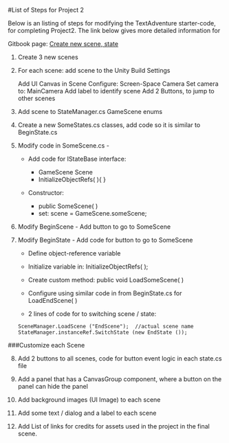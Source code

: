 #List of Steps for Project 2

Below is an listing of steps for modifying  the TextAdventure starter-code, for completing Project2.  The link below gives more detailed information for 

Gitbook page:  [Create new scene, state](/project-2-create-new-scene-and-state.md)

1. Create 3 new scenes

2.  For each scene:  add scene to the Unity Build Settings 

	Add UI Canvas in Scene
	Configure:  Screen-Space Camera
	Set camera to: MainCamera
	Add label to identify scene
	Add 2 Buttons, to jump to other scenes

3.  Add scene to StateManager.cs GameScene enums

4.  Create a new SomeStates.cs classes, add code so it is similar to BeginState.cs

5.  Modify code in SomeScene.cs - 

	- Add code for IStateBase interface:
		- GameScene Scene
		- InitializeObjectRefs( ){  }
			
	- Constructor:  
		- public SomeScene( )  
		- set: scene = GameScene.someScene;
		 		
6.  Modify BeginScene - Add button to go to SomeScene

7.  Modify BeginState - Add code for button to go to SomeScene
		
	- Define object-reference variable
	-  Initialize variable in:  InitializeObjectRefs( );
	-  Create custom method:  public void LoadSomeScene( )
	-  Configure using similar code in from BeginState.cs for LoadEndScene( )

	- 2 lines of code for to switching scene / state:
	
	 `SceneManager.LoadScene ("EndScene");  //actual scene name 	`	`StateManager.instanceRef.SwitchState (new EndState ());  `

###Customize each Scene

8.  Add 2 buttons to all scenes, code for button event logic in each state.cs file

9.  Add a panel that has a CanvasGroup component, where a button on the panel can hide the panel 

10.  Add background images (UI Image) to each scene

11.  Add some text / dialog and a label to each scene

12.  Add List of links for credits for assets used in the project in the final scene.



